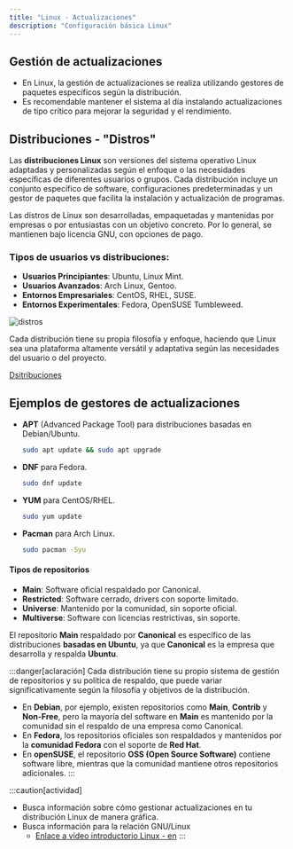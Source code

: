```yaml
---
title: "Linux - Actualizaciones"  
description: "Configuración básica Linux"  
---
```


## Gestión de actualizaciones

- En Linux, la gestión de actualizaciones se realiza utilizando gestores de paquetes específicos según la distribución.
- Es recomendable mantener el sistema al día instalando actualizaciones de tipo crítico para mejorar la seguridad y el rendimiento.

## Distribuciones - "Distros"

Las **distribuciones Linux** son versiones del sistema operativo Linux adaptadas y personalizadas según el enfoque o las necesidades específicas de diferentes usuarios o grupos. Cada distribución incluye un conjunto específico de software, configuraciones predeterminadas y un gestor de paquetes que facilita la instalación y actualización de programas.

Las distros de Linux son desarrolladas, empaquetadas y mantenidas por empresas o por entusiastas con un objetivo concreto. Por lo general, se mantienen bajo licencia GNU, con opciones de pago.

### Tipos de usuarios vs distribuciones:
- **Usuarios Principiantes**: Ubuntu, Linux Mint.
- **Usuarios Avanzados**: Arch Linux, Gentoo.
- **Entornos Empresariales**: CentOS, RHEL, SUSE.
- **Entornos Experimentales**: Fedora, OpenSUSE Tumbleweed.

![distros](https://miro.medium.com/v2/resize:fit:1400/format:webp/1*hxY05AVCBHC5wqXi2q81Qg.png)

Cada distribución tiene su propia filosofía y enfoque, haciendo que Linux sea una plataforma altamente versátil y adaptativa según las necesidades del usuario o del proyecto.

[Dsitribuciones](https://upload.wikimedia.org/wikipedia/commons/1/1b/Linux_Distribution_Timeline.svg)

## Ejemplos de gestores de actualizaciones

- **APT** (Advanced Package Tool) para distribuciones basadas en Debian/Ubuntu.
    ```sh frame="none"
    sudo apt update && sudo apt upgrade
    ```
- **DNF** para Fedora.
    ```sh frame="none"
    sudo dnf update
    ```
- **YUM** para CentOS/RHEL.
    ```sh frame="none"
    sudo yum update
    ```
- **Pacman** para Arch Linux.
    ```sh frame="none"
    sudo pacman -Syu
    ```
#### Tipos de repositorios
- **Main**: Software oficial respaldado por Canonical.
- **Restricted**: Software cerrado, drivers con soporte limitado.
- **Universe**: Mantenido por la comunidad, sin soporte oficial.
- **Multiverse**: Software con licencias restrictivas, sin soporte.
  
El repositorio **Main** respaldado por **Canonical** es específico de las distribuciones **basadas en Ubuntu**, ya que **Canonical** es la empresa que desarrolla y respalda **Ubuntu**. 

:::danger[aclaración]
Cada distribución tiene su propio sistema de gestión de repositorios y su política de respaldo, que puede variar significativamente según la filosofía y objetivos de la distribución.

- En **Debian**, por ejemplo, existen repositorios como **Main**, **Contrib** y **Non-Free**, pero la mayoría del software en **Main** es mantenido por la comunidad sin el respaldo de una empresa como Canonical.
- En **Fedora**, los repositorios oficiales son respaldados y mantenidos por la **comunidad Fedora** con el soporte de **Red Hat**.
- En **openSUSE**, el repositorio **OSS (Open Source Software)** contiene software libre, mientras que la comunidad mantiene otros repositorios adicionales.
:::
  
:::caution[actividad]  
- Busca información sobre cómo gestionar actualizaciones en tu distribución Linux de manera gráfica.
- Busca información para la relación GNU/Linux
  - [Enlace a vídeo introductorio Linux - en](https://www.youtube.com/watch?v=UUJ0dFpj1-M&t=19s)
:::